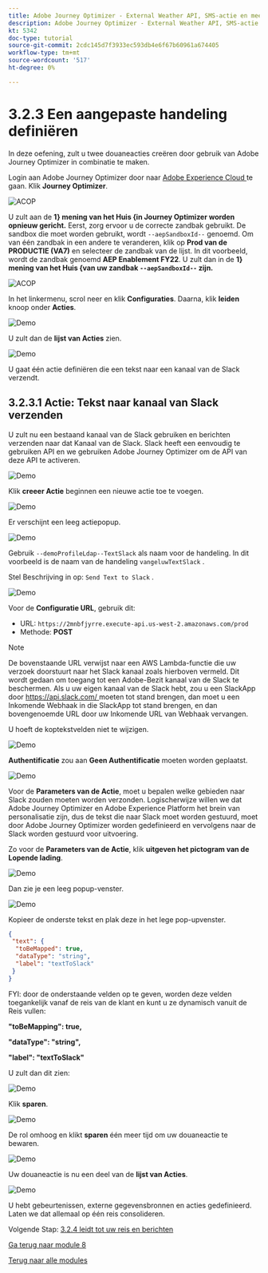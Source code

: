 ```yaml
---
title: Adobe Journey Optimizer - External Weather API, SMS-actie en meer - Aangepaste acties definiëren
description: Adobe Journey Optimizer - External Weather API, SMS-actie en meer - Aangepaste acties definiëren
kt: 5342
doc-type: tutorial
source-git-commit: 2cdc145d7f3933ec593db4e6f67b60961a674405
workflow-type: tm+mt
source-wordcount: '517'
ht-degree: 0%

---
```


# 3.2.3 Een aangepaste handeling definiëren

In deze oefening, zult u twee douaneacties creëren door gebruik van Adobe Journey Optimizer in combinatie te maken.

Login aan Adobe Journey Optimizer door naar [ Adobe Experience Cloud ](https://experience.adobe.com) te gaan. Klik **Journey Optimizer**.

![ ACOP ](./../../../modules/ajo-b2c/module3.2/images/acophome.png)

U zult aan de **1} mening van het Huis {in Journey Optimizer worden opnieuw gericht.** Eerst, zorg ervoor u de correcte zandbak gebruikt. De sandbox die moet worden gebruikt, wordt `--aepSandboxId--` genoemd. Om van één zandbak in een andere te veranderen, klik op **Prod van de PRODUCTIE (VA7)** en selecteer de zandbak van de lijst. In dit voorbeeld, wordt de zandbak genoemd **AEP Enablement FY22**. U zult dan in de **1} mening van het Huis {van uw zandbak `--aepSandboxId--` zijn.**

![ ACOP ](./../../../modules/ajo-b2c/module3.2/images/acoptriglp.png)

In het linkermenu, scrol neer en klik **Configuraties**. Daarna, klik **leiden** knoop onder **Acties**.

![ Demo ](./images/menuactions.png)

U zult dan de **lijst van Acties** zien.

![ Demo ](./images/acthome.png)

U gaat één actie definiëren die een tekst naar een kanaal van de Slack verzendt.

## 3.2.3.1 Actie: Tekst naar kanaal van Slack verzenden

U zult nu een bestaand kanaal van de Slack gebruiken en berichten verzenden naar dat Kanaal van de Slack. Slack heeft een eenvoudig te gebruiken API en we gebruiken Adobe Journey Optimizer om de API van deze API te activeren.

![ Demo ](./images/slack.png)

Klik **creeer Actie** beginnen een nieuwe actie toe te voegen.

![ Demo ](./images/adda.png)

Er verschijnt een leeg actiepopup.

![ Demo ](./images/emptyact.png)

Gebruik `--demoProfileLdap--TextSlack` als naam voor de handeling. In dit voorbeeld is de naam van de handeling `vangeluwTextSlack` .

Stel Beschrijving in op: `Send Text to Slack` .

![ Demo ](./images/slackname.png)

Voor de **Configuratie URL**, gebruik dit:

- URL: `https://2mnbfjyrre.execute-api.us-west-2.amazonaws.com/prod`
- Methode: **POST**

>[!NOTE]
>
>De bovenstaande URL verwijst naar een AWS Lambda-functie die uw verzoek doorstuurt naar het Slack kanaal zoals hierboven vermeld. Dit wordt gedaan om toegang tot een Adobe-Bezit kanaal van de Slack te beschermen. Als u uw eigen kanaal van de Slack hebt, zou u een SlackApp door [ https://api.slack.com/ ](https://api.slack.com/) moeten tot stand brengen, dan moet u een Inkomende Webhaak in die SlackApp tot stand brengen, en dan bovengenoemde URL door uw Inkomende URL van Webhaak vervangen.

U hoeft de koptekstvelden niet te wijzigen.

![ Demo ](./images/slackurl.png)

**Authentificatie** zou aan **Geen Authentificatie** moeten worden geplaatst.

![ Demo ](./images/slackauth.png)

Voor de **Parameters van de Actie**, moet u bepalen welke gebieden naar Slack zouden moeten worden verzonden. Logischerwijze willen we dat Adobe Journey Optimizer en Adobe Experience Platform het brein van personalisatie zijn, dus de tekst die naar Slack moet worden gestuurd, moet door Adobe Journey Optimizer worden gedefinieerd en vervolgens naar de Slack worden gestuurd voor uitvoering.

Zo voor de **Parameters van de Actie**, klik **uitgeven het pictogram van de Lopende lading**.

![ Demo ](./images/slackmsgp.png)

Dan zie je een leeg popup-venster.

![ Demo ](./images/slackmsgpopup.png)

Kopieer de onderste tekst en plak deze in het lege pop-upvenster.

```json
{
 "text": {
  "toBeMapped": true,
  "dataType": "string",
  "label": "textToSlack"
 }
}
```

FYI: door de onderstaande velden op te geven, worden deze velden toegankelijk vanaf de reis van de klant en kunt u ze dynamisch vanuit de Reis vullen:

**&quot;toBeMapping&quot;: true,**

**&quot;dataType&quot;: &quot;string&quot;,**

**&quot;label&quot;: &quot;textToSlack&quot;**

U zult dan dit zien:

![ Demo ](./images/slackmsgpopup1.png)

Klik **sparen**.

![ Demo ](./images/twiliomsgpopup2.png)

De rol omhoog en klikt **sparen** één meer tijd om uw douaneactie te bewaren.

![ Demo ](./images/slackmsgpopup3.png)

Uw douaneactie is nu een deel van de **lijst van Acties**.

![ Demo ](./images/slackdone.png)

U hebt gebeurtenissen, externe gegevensbronnen en acties gedefinieerd. Laten we dat allemaal op één reis consolideren.

Volgende Stap: [ 3.2.4 leidt tot uw reis en berichten ](./ex4.md)

[Ga terug naar module 8](journey-orchestration-external-weather-api-sms.md)

[Terug naar alle modules](../../../overview.md)
